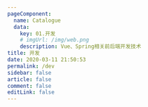 ```yaml
---
pageComponent: 
  name: Catalogue
  data: 
    key: 01.开发
    # imgUrl: /img/web.png
    description: Vue、Spring相关前后端开发技术
title: 开发
date: 2020-03-11 21:50:53
permalink: /dev
sidebar: false
article: false
comment: false
editLink: false
---
```


